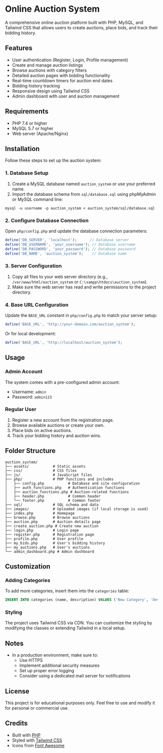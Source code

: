 # Online Auction System

A comprehensive online auction platform built with PHP, MySQL, and Tailwind CSS that allows users to create auctions, place bids, and track their bidding history.

## Features

- User authentication (Register, Login, Profile management)
- Create and manage auction listings
- Browse auctions with category filters
- Detailed auction pages with bidding functionality
- Real-time countdown timers for auction end dates
- Bidding history tracking
- Responsive design using Tailwind CSS
- Admin dashboard with user and auction management

## Requirements

- PHP 7.4 or higher
- MySQL 5.7 or higher
- Web server (Apache/Nginx)

## Installation

Follow these steps to set up the auction system:

### 1. Database Setup

1. Create a MySQL database named `auction_system` or use your preferred name.
2. Import the database schema from `sql/database.sql` using phpMyAdmin or MySQL command line:

```
mysql -u username -p auction_system < auction_system/sql/database.sql
```

### 2. Configure Database Connection

Open `php/config.php` and update the database connection parameters:

```php
define('DB_SERVER', 'localhost');      // Database server
define('DB_USERNAME', 'your_username'); // Database username
define('DB_PASSWORD', 'your_password'); // Database password
define('DB_NAME', 'auction_system');    // Database name
```

### 3. Server Configuration

1. Copy all files to your web server directory (e.g., `/var/www/html/auction_system` or `C:\xampp\htdocs\auction_system`).
2. Make sure the web server has read and write permissions to the project directory.

### 4. Base URL Configuration

Update the `BASE_URL` constant in `php/config.php` to match your server setup:

```php
define('BASE_URL', 'http://your-domain.com/auction_system');
```

Or for local development:

```php
define('BASE_URL', 'http://localhost/auction_system');
```

## Usage

### Admin Account

The system comes with a pre-configured admin account:
- Username: `admin`
- Password: `admin123`

### Regular User

1. Register a new account from the registration page.
2. Browse available auctions or create your own.
3. Place bids on active auctions.
4. Track your bidding history and auction wins.

## Folder Structure

```
auction_system/
├── assets/           # Static assets
├── css/              # CSS files
├── js/               # JavaScript files
├── php/              # PHP functions and includes
│   ├── config.php           # Database and site configuration
│   ├── auth_functions.php   # Authentication functions
│   ├── auction_functions.php # Auction-related functions
│   ├── header.php           # Common header
│   └── footer.php           # Common footer
├── sql/              # SQL schema and data
├── images/           # Uploaded images (if local storage is used)
├── index.php         # Homepage
├── browse.php        # Browse auctions
├── auction.php       # Auction details page
├── create_auction.php # Create new auction
├── login.php         # Login page
├── register.php      # Registration page
├── profile.php       # User profile
├── my_bids.php       # User's bidding history
├── my_auctions.php   # User's auctions
└── admin_dashboard.php # Admin dashboard
```

## Customization

### Adding Categories

To add more categories, insert them into the `categories` table:

```sql
INSERT INTO categories (name, description) VALUES ('New Category', 'Description of the category');
```

### Styling

The project uses Tailwind CSS via CDN. You can customize the styling by modifying the classes or extending Tailwind in a local setup.

## Notes

- In a production environment, make sure to:
  - Use HTTPS
  - Implement additional security measures
  - Set up proper error logging
  - Consider using a dedicated mail server for notifications

## License

This project is for educational purposes only. Feel free to use and modify it for personal or commercial use.

## Credits

- Built with [PHP](https://www.php.net/)
- Styled with [Tailwind CSS](https://tailwindcss.com/)
- Icons from [Font Awesome](https://fontawesome.com/)
